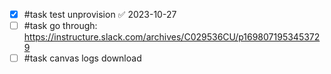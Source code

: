 - [x] #task test unprovision ✅ 2023-10-27
- [ ] #task go through: https://instructure.slack.com/archives/C029536CU/p1698071953453729
- [ ] #task canvas logs download